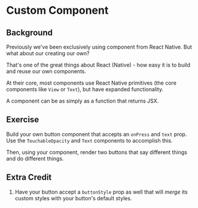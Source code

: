 # Custom Component

## Background

Previously we've been exclusively using component from React Native. But what about our creating our own?

That's one of the great things about React (Native) - how easy it is to build and reuse our own components.

At their core, most components use React Native primitives (the core components like `View` or `Text`), but have expanded functionality.

A component can be as simply as a function that returns JSX.

## Exercise

Build your own button component that accepts an `onPress` and `text` prop. Use the `TouchableOpacity` and `Text` components to accomplish this.

Then, using your component, render two buttons that say different things and do different things.

## Extra Credit

1. Have your button accept a `buttonStyle` prop as well that will _merge_ its custom styles with your button's default styles.
